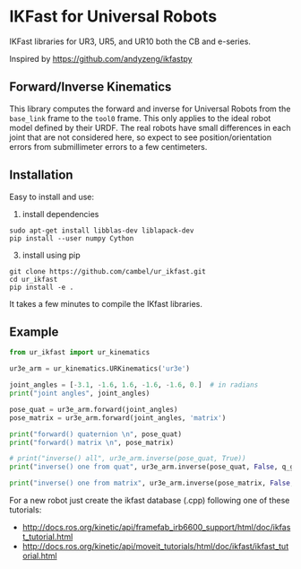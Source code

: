 # IKFast for Universal Robots

IKFast libraries for UR3, UR5, and UR10 both the CB and e-series.

Inspired by https://github.com/andyzeng/ikfastpy

## Forward/Inverse Kinematics
This library computes the forward and inverse for Universal Robots from the `base_link` frame to the `tool0` frame. 
This only applies to the ideal robot model defined by their URDF. The real robots have small differences in each joint that are not considered here, so expect to see position/orientation errors from submillimeter errors to a few centimeters.

## Installation
Easy to install and use:
1. install dependencies
```shell
sudo apt-get install libblas-dev liblapack-dev
pip install --user numpy Cython
```

3. install using pip </br>

```shell
git clone https://github.com/cambel/ur_ikfast.git
cd ur_ikfast
pip install -e .
```

It takes a few minutes to compile the IKfast libraries.

## Example
```python
from ur_ikfast import ur_kinematics

ur3e_arm = ur_kinematics.URKinematics('ur3e')

joint_angles = [-3.1, -1.6, 1.6, -1.6, -1.6, 0.]  # in radians
print("joint angles", joint_angles)

pose_quat = ur3e_arm.forward(joint_angles)
pose_matrix = ur3e_arm.forward(joint_angles, 'matrix')

print("forward() quaternion \n", pose_quat)
print("forward() matrix \n", pose_matrix)

# print("inverse() all", ur3e_arm.inverse(pose_quat, True))
print("inverse() one from quat", ur3e_arm.inverse(pose_quat, False, q_guess=joint_angles))

print("inverse() one from matrix", ur3e_arm.inverse(pose_matrix, False, q_guess=joint_angles))
```

For a new robot just create the ikfast database (.cpp) following one of these tutorials:
- http://docs.ros.org/kinetic/api/framefab_irb6600_support/html/doc/ikfast_tutorial.html
- http://docs.ros.org/kinetic/api/moveit_tutorials/html/doc/ikfast/ikfast_tutorial.html
